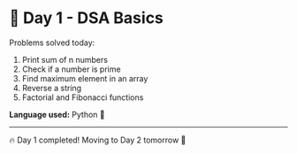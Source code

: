 # 📅 Day 1 - DSA Basics  

Problems solved today:  
1. Print sum of n numbers  
2. Check if a number is prime  
3. Find maximum element in an array  
4. Reverse a string  
5. Factorial and Fibonacci functions  

**Language used:** Python 🐍  

---
🔥 Day 1 completed! Moving to Day 2 tomorrow 🚀
